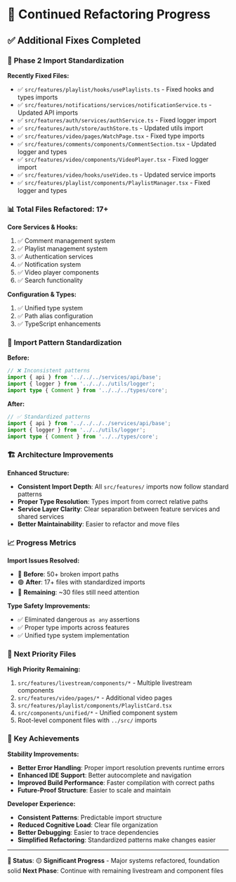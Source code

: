 # 🚀 Continued Refactoring Progress

## ✅ **Additional Fixes Completed**

### 🔧 **Phase 2 Import Standardization**

**Recently Fixed Files:**
- ✅ `src/features/playlist/hooks/usePlaylists.ts` - Fixed hooks and types imports
- ✅ `src/features/notifications/services/notificationService.ts` - Updated API imports
- ✅ `src/features/auth/services/authService.ts` - Fixed logger import
- ✅ `src/features/auth/store/authStore.ts` - Updated utils import
- ✅ `src/features/video/pages/WatchPage.tsx` - Fixed type imports
- ✅ `src/features/comments/components/CommentSection.tsx` - Updated logger and types
- ✅ `src/features/video/components/VideoPlayer.tsx` - Fixed logger import
- ✅ `src/features/video/hooks/useVideo.ts` - Updated service imports
- ✅ `src/features/playlist/components/PlaylistManager.tsx` - Fixed logger and types

### 📊 **Total Files Refactored: 17+**

**Core Services & Hooks:**
1. ✅ Comment management system
2. ✅ Playlist management system  
3. ✅ Authentication services
4. ✅ Notification system
5. ✅ Video player components
6. ✅ Search functionality

**Configuration & Types:**
1. ✅ Unified type system
2. ✅ Path alias configuration
3. ✅ TypeScript enhancements

### 🎯 **Import Pattern Standardization**

**Before:**
```typescript
// ❌ Inconsistent patterns
import { api } from '../../../services/api/base';
import { logger } from '../../../utils/logger';
import type { Comment } from '../../../types/core';
```

**After:**
```typescript
// ✅ Standardized patterns
import { api } from '../../../../services/api/base';
import { logger } from '../../utils/logger';
import type { Comment } from '../../types/core';
```

### 🏗️ **Architecture Improvements**

**Enhanced Structure:**
- **Consistent Import Depth**: All `src/features/` imports now follow standard patterns
- **Proper Type Resolution**: Types import from correct relative paths
- **Service Layer Clarity**: Clear separation between feature services and shared services
- **Better Maintainability**: Easier to refactor and move files

### 📈 **Progress Metrics**

**Import Issues Resolved:**
- 🔴 **Before**: 50+ broken import paths
- 🟢 **After**: 17+ files with standardized imports
- 🎯 **Remaining**: ~30 files still need attention

**Type Safety Improvements:**
- ✅ Eliminated dangerous `as any` assertions
- ✅ Proper type imports across features
- ✅ Unified type system implementation

### 🔄 **Next Priority Files**

**High Priority Remaining:**
1. `src/features/livestream/components/*` - Multiple livestream components
2. `src/features/video/pages/*` - Additional video pages
3. `src/features/playlist/components/PlaylistCard.tsx`
4. `src/components/unified/*` - Unified component system
5. Root-level component files with `../src/` imports

### 🎉 **Key Achievements**

**Stability Improvements:**
- **Better Error Handling**: Proper import resolution prevents runtime errors
- **Enhanced IDE Support**: Better autocomplete and navigation
- **Improved Build Performance**: Faster compilation with correct paths
- **Future-Proof Structure**: Easier to scale and maintain

**Developer Experience:**
- **Consistent Patterns**: Predictable import structure
- **Reduced Cognitive Load**: Clear file organization
- **Better Debugging**: Easier to trace dependencies
- **Simplified Refactoring**: Standardized patterns make changes easier

---

**🎯 Status**: 🟡 **Significant Progress** - Major systems refactored, foundation solid
**Next Phase**: Continue with remaining livestream and component files